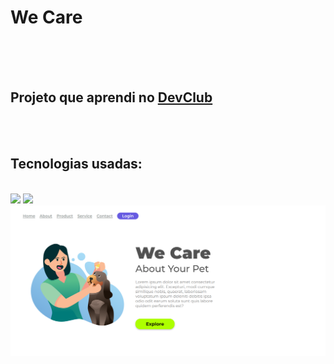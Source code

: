 <h1>We Care</h1>
<br>
<br>
<br>
<h2>Projeto que aprendi no <a href="https://rodolfomori.com.br/devclub">DevClub</a></h2>
<br>
<br>
<h2>Tecnologias usadas:</h2>
<br>
<img src="https://img.shields.io/badge/HTML5-E34F26?style=for-the-badge&logo=html5&logoColor=white">
<img src="https://img.shields.io/badge/CSS3-1572B6?style=for-the-badge&logo=css3&logoColor=white">
<img src="https://github.com/augustobzrr/Project-We-Care/blob/master/img/We-Care.png?raw=true" alt="logo-we-Care">
